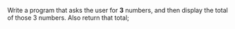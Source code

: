 Write a program that asks the user for **3** numbers, and then display the total of those 3 numbers. Also return that total;


